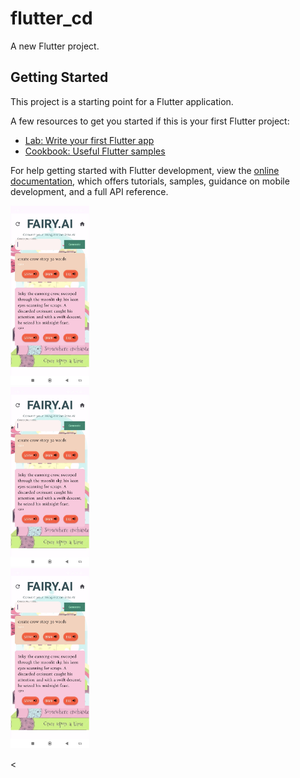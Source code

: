 # flutter_cd

A new Flutter project.

## Getting Started

This project is a starting point for a Flutter application.

A few resources to get you started if this is your first Flutter project:

- [Lab: Write your first Flutter app](https://docs.flutter.dev/get-started/codelab)
- [Cookbook: Useful Flutter samples](https://docs.flutter.dev/cookbook)

For help getting started with Flutter development, view the
[online documentation](https://docs.flutter.dev/), which offers tutorials,
samples, guidance on mobile development, and a full API reference.
  <div class="row">
  <div class="column">
    <img src="https://github.com/MohdRazzak2424/FAIRY_AI/blob/6fefd4537b01c61efa5cffbe27145a7f1b4cfafa/fairy1.jpeg" alt="Snow" style="width:25%">
  </div>
  <div class="column">
    <img src="https://github.com/MohdRazzak2424/FAIRY_AI/blob/6fefd4537b01c61efa5cffbe27145a7f1b4cfafa/fairy1.jpeg" alt="Forest" style="width:25%">
  </div>
  <div class="column">
    <img src="https://github.com/MohdRazzak2424/FAIRY_AI/blob/6fefd4537b01c61efa5cffbe27145a7f1b4cfafa/fairy1.jpeg" alt="Mountains" style="width:25%">
  </div>
</div>

  <
